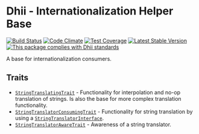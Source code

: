 # Dhii - Internationalization Helper Base

[![Build Status](https://travis-ci.org/Dhii/i18n-helper-base.svg?branch=develop)](https://travis-ci.org/Dhii/i18n-helper-base)
[![Code Climate](https://codeclimate.com/github/Dhii/i18n-helper-base/badges/gpa.svg)](https://codeclimate.com/github/Dhii/i18n-helper-base)
[![Test Coverage](https://codeclimate.com/github/Dhii/i18n-helper-base/badges/coverage.svg)](https://codeclimate.com/github/Dhii/i18n-helper-base/coverage)
[![Latest Stable Version](https://poser.pugx.org/dhii/i18n-helper-base/version)](https://packagist.org/packages/dhii/i18n-helper-base)
[![This package complies with Dhii standards](https://img.shields.io/badge/Dhii-Compliant-green.svg?style=flat-square)][Dhii]

A base for internationalization consumers.

## Traits
- [`StringTranslatingTrait`][StringTranslatingTrait] - Functionality for interpolation and no-op translation of strings.
Is also the base for more complex translation functionality.
- [`StringTranslatorConsumingTrait`][StringTranslatorConsumingTrait] - Functionality for string translation by using a
[`StringTranslatorInterface`][StringTranslatorInterface].
- [`StringTranslatorAwareTrait`][StringTranslatorAwareTrait] - Awareness of a string translator.

[Dhii]: https://github.com/Dhii/dhii

[StringTranslatingTrait]:                       src/StringTranslatingTrait.php
[StringTranslatorConsumingTrait]:               src/StringTranslatorConsumingTrait.php
[StringTranslatorAwareTrait]:                   src/StringTranslatorAwareTrait.php

[StringTranslatorInterface]:                    https://github.com/Dhii/i18n-interface/blob/develop/src/StringTranslatorInterface.php
